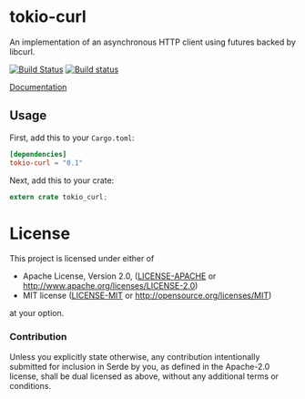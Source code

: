 # tokio-curl

An implementation of an asynchronous HTTP client using futures backed by
libcurl.

[![Build Status](https://travis-ci.org/alexcrichton/tokio-curl.svg?branch=master)](https://travis-ci.org/alexcrichton/tokio-curl)
[![Build status](https://ci.appveyor.com/api/projects/status/1uqcw7g5e5ah3or2?svg=true)](https://ci.appveyor.com/project/alexcrichton/tokio-curl)

[Documentation](https://docs.rs/tokio-curl)

## Usage

First, add this to your `Cargo.toml`:

```toml
[dependencies]
tokio-curl = "0.1"
```

Next, add this to your crate:

```rust
extern crate tokio_curl;
```

# License

This project is licensed under either of

 * Apache License, Version 2.0, ([LICENSE-APACHE](LICENSE-APACHE) or
   http://www.apache.org/licenses/LICENSE-2.0)
 * MIT license ([LICENSE-MIT](LICENSE-MIT) or
   http://opensource.org/licenses/MIT)

at your option.

### Contribution

Unless you explicitly state otherwise, any contribution intentionally submitted
for inclusion in Serde by you, as defined in the Apache-2.0 license, shall be
dual licensed as above, without any additional terms or conditions.
